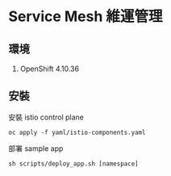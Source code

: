 # Service Mesh 維運管理

## 環境
1. OpenShift 4.10.36

## 安裝

安裝 istio control plane
```
oc apply -f yaml/istio-components.yaml
```

部署 sample app
```
sh scripts/deploy_app.sh [namespace]
```
